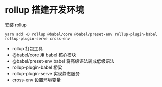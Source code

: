 # rollup 搭建开发环境
安装 rollup
```
yarn add -D rollup @babel/core @babel/preset-env rollup-plugin-babel rollup-plugin-serve cross-env
```
- rollup 打包工具
- @babel/core 用 babel 核心模块
- @babel/preset-env babel 将高级语法转成低级语法
- rollup-plugin-babel 桥梁
- rollup-plugin-serve 实现静态服务
- cross-env 设置环境变量